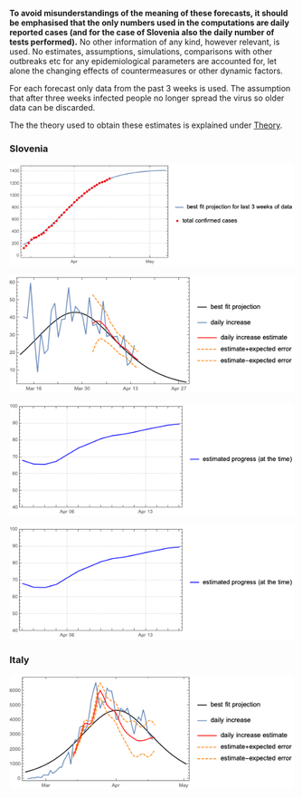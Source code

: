 **To avoid misunderstandings of the meaning of these forecasts, it should be emphasised that the only numbers used in the computations are daily reported cases (and for the case of Slovenia also the daily number of tests performed).** No other information of any kind, however relevant, is used. No estimates, assumptions, simulations, comparisons with other outbreaks etc for any epidemiological parameters are accounted for, let alone the changing effects of countermeasures or other dynamic factors.

For each forecast only data from the past 3 weeks is used. The assumption that after three weeks infected people no longer spread the virus so older data can be discarded.

The the theory used to obtain these estimates is explained under [Theory](theory.md).

### Slovenia

![](slologgraf.png)

![](slograf.png)

![](slodfgraf.png)

![](sloprogplot.png)

### Italy

![](italygraf.png)
